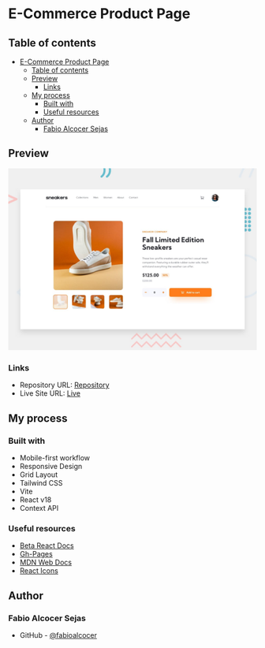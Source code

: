 # E-Commerce Product Page

## Table of contents

- [E-Commerce Product Page](#e-commerce-product-page)
  - [Table of contents](#table-of-contents)
  - [Preview](#preview)
    - [Links](#links)
  - [My process](#my-process)
    - [Built with](#built-with)
    - [Useful resources](#useful-resources)
  - [Author](#author)
    - [Fabio Alcocer Sejas](#fabio-alcocer-sejas)

## Preview

![](./src/assets/design/desktop-preview.jpg)

### Links
- Repository URL: [Repository](https://github.com/fabioalcocer/product-page)
- Live Site URL: [Live](https://e-commerce-x.vercel.app)

## My process

### Built with

- Mobile-first workflow
- Responsive Design
- Grid Layout
- Tailwind CSS
- Vite
- React v18
- Context API

### Useful resources

- [Beta React Docs](https://beta.reactjs.org/)
- [Gh-Pages](https://www.npmjs.com/package/gh-pages)
- [MDN Web Docs](https://developer.mozilla.org/es/docs/Web)
- [React Icons](https://react-icons.github.io/react-icons/)


## Author

### Fabio Alcocer Sejas

- GitHub - [@fabioalcocer](https://github.com/fabioalcocer/)